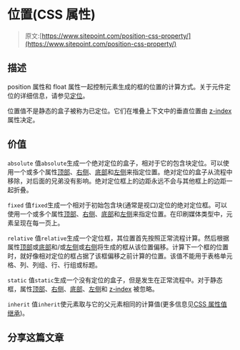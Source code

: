 # 位置(CSS 属性)

> 原文:[https://www.sitepoint.com/position-css-property/](https://www.sitepoint.com/position-css-property/)

## 描述

position 属性和 float 属性一起控制元素生成的框的位置的计算方式。关于元件定位的详细信息，请参见[定位](https://reference.sitepoint.com/css/positioning)。

位置值不是静态的盒子被称为已定位。它们在堆叠上下文中的垂直位置由 [z-index](https://reference.sitepoint.com/css/z-index) 属性决定。

## 价值

`absolute`
值`absolute`生成一个绝对定位的盒子，相对于它的包含块定位。可以使用一个或多个属性[顶部](https://reference.sitepoint.com/css/top)、[右侧](https://reference.sitepoint.com/css/right)、[底部](https://reference.sitepoint.com/css/bottom)和[左侧](https://reference.sitepoint.com/css/left)来指定位置。绝对定位的盒子从流程中移除，对后面的兄弟没有影响。绝对定位框上的边距永远不会与其他框上的边距一起折叠。

`fixed`
值`fixed`生成一个相对于初始包含块(通常是视口)定位的绝对定位框。可以使用一个或多个属性[顶部](https://reference.sitepoint.com/css/top)、[右侧](https://reference.sitepoint.com/css/right)、[底部](https://reference.sitepoint.com/css/bottom)和[左侧](https://reference.sitepoint.com/css/left)来指定位置。在印刷媒体类型中，元素呈现在每一页上。

`relative`
值`relative`生成一个定位框，其位置首先按照正常流程计算。然后根据属性[顶部](https://reference.sitepoint.com/css/top)或[底部](https://reference.sitepoint.com/css/bottom)和/或[左侧](https://reference.sitepoint.com/css/left)或[右侧](https://reference.sitepoint.com/css/right)将生成的框从该位置偏移。计算下一个框的位置时，就好像相对定位的框占据了该框偏移之前计算的位置。该值不能用于表格单元格、列、列组、行、行组或标题。

`static`
值`static`生成一个没有定位的盒子，但是发生在正常流程中。对于静态框，属性[顶部](https://reference.sitepoint.com/css/top)、[右侧](https://reference.sitepoint.com/css/right)、[底部](https://reference.sitepoint.com/css/bottom)、[左侧](https://reference.sitepoint.com/css/left)和 [z-index](https://reference.sitepoint.com/css/z-index) 被忽略。

`inherit`
值`inherit`使元素取与它的父元素相同的计算值(更多信息见[CSS 属性值继承](https://reference.sitepoint.com/css/inheritvalue))。

## 分享这篇文章
